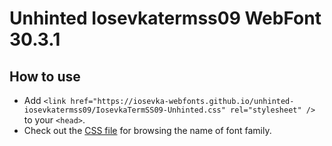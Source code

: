# Unhinted Iosevkatermss09 WebFont 30.3.1

## How to use

- Add `<link href="https://iosevka-webfonts.github.io/unhinted-iosevkatermss09/IosevkaTermSS09-Unhinted.css" rel="stylesheet" />` to your `<head>`.
- Check out the [CSS file](./IosevkaTermSS09-Unhinted.css) for browsing the name of font family.
